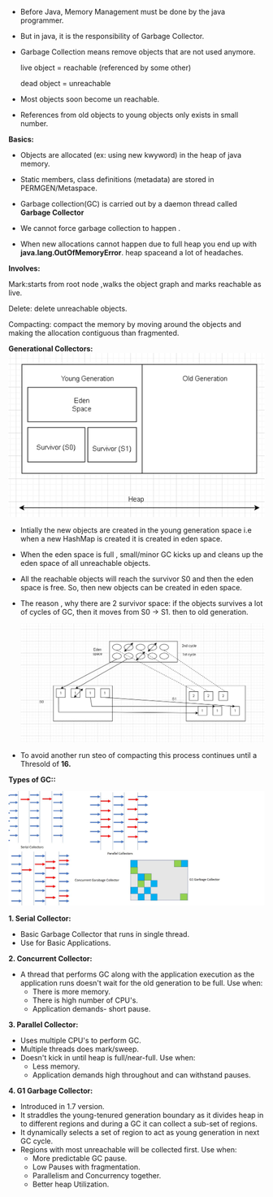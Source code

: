 
* Before Java, Memory Management must be done by the java programmer.
* But in java, it is the responsibility of Garbage Collector.
* Garbage Collection means remove objects that are not used anymore.

    live object = reachable (referenced by some other)
           
    dead object = unreachable

* Most objects soon become un reachable.
* References from old objects to young objects only exists in small number.

**Basics:**

* Objects are allocated (ex: using new kwyword) in the heap of java memory.

* Static members, class definitions (metadata) are stored in PERMGEN/Metaspace.

* Garbage collection(GC) is carried out by a daemon thread called **Garbage Collector**

* We cannot force garbage collection to happen .

* When new allocations cannot happen due to full heap you end up with **java.lang.OutOfMemoryError**. heap spaceand a lot of headaches.

**Involves:**

Mark:starts from root node ,walks the object graph and marks reachable as live.

Delete: delete unreachable objects.

Compacting: compact the memory by moving around the objects and making the allocation contiguous than fragmented.

**Generational Collectors:**
               ![gc.PNG](gc.PNG)

* Intially the new objects are created in the young generation space i.e when a new HashMap is created it is created in eden space.
* When the eden space is full , small/minor GC kicks up and cleans up the eden space of all unreachable objects.
* All the reachable objects will reach the survivor S0 and then the eden space is free. So, then new objects can be created in eden space.
* The reason , why there are 2 survivor space:
  if the objects survives a lot of cycles of GC, then it moves from S0 -> S1. then to old generation.


  ![workingofgc.PNG](workingofgc.PNG)

* To avoid another run steo of compacting this process continues until a Thresold of **16.**


**Types of GC::**

![typesofgc.jpg](typesofgc.jpg)

**1. Serial Collector:**

* Basic Garbage Collector that runs in single thread.
* Use for Basic Applications.

**2. Concurrent Collector:**

* A thread that performs GC along with the application execution as the application runs doesn't wait for the old generation to be full.
  Use when:
  * There is more memory.
  * There is high number of CPU's.
  * Application demands- short pause.

**3. Parallel Collector:**

* Uses multiple CPU's to perform GC. 
* Multiple threads does mark/sweep.
* Doesn't kick in until heap is full/near-full.
  Use when:
  * Less memory.
  * Application demands high throughout and can withstand pauses.
  
**4. G1 Garbage Collector:**

* Introduced in 1.7 version.
* It straddles the young-tenured generation boundary as it divides heap in to different regions and during a GC it can collect a sub-set of regions.
* It dynamically selects a set of region to act as young generation in next GC cycle.
* Regions with most unreachable will be collected first.
  Use when:
  * More predictable GC pause.
  * Low Pauses with fragmentation.
  * Parallelism and Concurrency together.
  * Better heap Utilization.